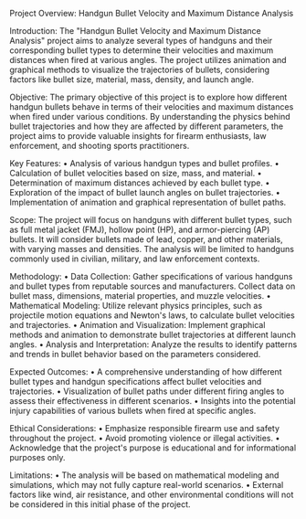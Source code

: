 Project Overview: Handgun Bullet Velocity and Maximum Distance Analysis

Introduction: The "Handgun Bullet Velocity and Maximum Distance Analysis" project aims to analyze several types of handguns and their corresponding bullet types to determine their velocities and maximum distances when fired at various angles. The project utilizes animation and graphical methods to visualize the trajectories of bullets, considering factors like bullet size, material, mass, density, and launch angle.

Objective: The primary objective of this project is to explore how different handgun bullets behave in terms of their velocities and maximum distances when fired under various conditions. By understanding the physics behind bullet trajectories and how they are affected by different parameters, the project aims to provide valuable insights for firearm enthusiasts, law enforcement, and shooting sports practitioners.

Key Features: • Analysis of various handgun types and bullet profiles. • Calculation of bullet velocities based on size, mass, and material. • Determination of maximum distances achieved by each bullet type. • Exploration of the impact of bullet launch angles on bullet trajectories. • Implementation of animation and graphical representation of bullet paths.

Scope: The project will focus on handguns with different bullet types, such as full metal jacket (FMJ), hollow point (HP), and armor-piercing (AP) bullets. It will consider bullets made of lead, copper, and other materials, with varying masses and densities. The analysis will be limited to handguns commonly used in civilian, military, and law enforcement contexts.

Methodology: • Data Collection: Gather specifications of various handguns and bullet types from reputable sources and manufacturers. Collect data on bullet mass, dimensions, material properties, and muzzle velocities. • Mathematical Modeling: Utilize relevant physics principles, such as projectile motion equations and Newton's laws, to calculate bullet velocities and trajectories. • Animation and Visualization: Implement graphical methods and animation to demonstrate bullet trajectories at different launch angles. • Analysis and Interpretation: Analyze the results to identify patterns and trends in bullet behavior based on the parameters considered.

Expected Outcomes: • A comprehensive understanding of how different bullet types and handgun specifications affect bullet velocities and trajectories. • Visualization of bullet paths under different firing angles to assess their effectiveness in different scenarios. • Insights into the potential injury capabilities of various bullets when fired at specific angles.

Ethical Considerations: • Emphasize responsible firearm use and safety throughout the project. • Avoid promoting violence or illegal activities. • Acknowledge that the project's purpose is educational and for informational purposes only.

Limitations: • The analysis will be based on mathematical modeling and simulations, which may not fully capture real-world scenarios. • External factors like wind, air resistance, and other environmental conditions will not be considered in this initial phase of the project.
